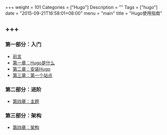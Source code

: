 +++
weight = 101
Categories = ["Hugo"]
Description = ""
Tags = ["hugo"]
date = "2015-09-21T16:58:01+08:00"
menu = "main"
title = "Hugo使用指南"

+++
---

### 第一部分：入门
* [前言](http://book.tonybai.com/gohugo/preface)
* [第一章：Hugo是什么](http://book.tonybai.com/gohugo/intro) 
* [第二章：安装Hugo](http://book.tonybai.com/gohugo/install) 
* [第三章：第一个站点](http://book.tonybai.com/gohugo/firstsite)

### 第二部分：进阶
* [第四章：主题](http://book.tonybai.com/gohugo/theme) 

### 第三部分：架构
* [第四章：架构](http://book.tonybai.com/gohugo/architecture) 


